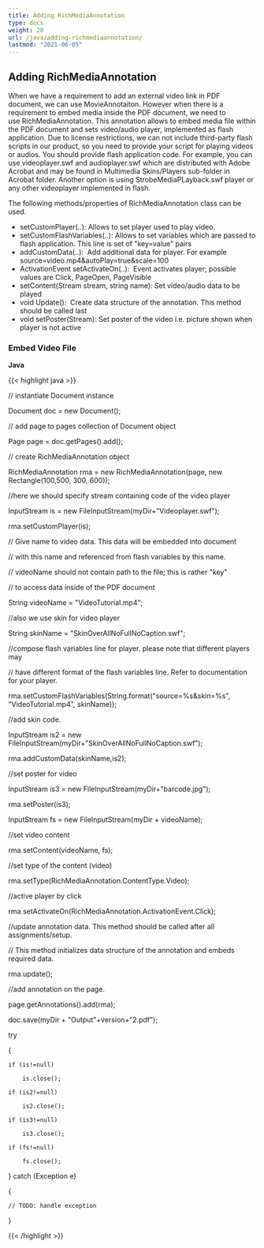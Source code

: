 ```yaml
---
title: Adding RichMediaAnnotation
type: docs
weight: 20
url: /java/adding-richmediaannotation/
lastmod: "2021-06-05"
---
```



## **Adding RichMediaAnnotation**


When we have a requirement to add an external video link in PDF document, we can use MovieAnnotaiton. However when there is a requirement to embed media inside the PDF document, we need to use RichMediaAnnotation. This annotation allows to embed media file within the PDF document and sets video/audio player, implemented as flash application. Due to license restrictions, we can not include third-party flash scripts in our product, so you need to provide your script for playing videos or audios. You should provide flash application code. For example, you can use videoplayer.swf and audioplayer.swf which are distributed with Adobe Acrobat and may be found in Multimedia Skins/Players sub-folder in Acrobat folder. Another option is using StrobeMediaPLayback.swf player or any other videoplayer implemented in flash.

The following methods/properties of RichMediaAnnotation class can be used.

- setCustomPlayer(..): Allows to set player used to play video. 
- setCustomFlashVariables(..): Allows to set variables which are passed to flash application. This line is set of "key=value" pairs
- addCustomData(..):  Add additional data for player. For example source=video.mp4&autoPlay=true&scale=100
- ActivationEvent setActivateOn(..):  Event activates player; possible values are Click, PageOpen, PageVisible
- setContent(Stream stream, string name): Set video/audio data to be played
- void Update():  Create data structure of the annotation. This method should be called last 
- void setPoster(Stream): Set poster of the video i.e. picture shown when player is not active
### **Embed Video File**
**Java**

{{< highlight java >}}

 // instantiate Document instance

Document doc = new Document();


// add page to pages collection of Document object

Page page = doc.getPages().add();


// create RichMediaAnnotation object

RichMediaAnnotation rma = new RichMediaAnnotation(page, new Rectangle(100,500, 300, 600));


//here we should specify stream containing code of the video player

InputStream is = new FileInputStream(myDir+"Videoplayer.swf");

rma.setCustomPlayer(is);


// Give name to video data. This data will be embedded into document

// with this name and referenced from flash variables by this name.

// videoName should not contain path to the file; this is rather "key"

// to access data inside of the PDF document

String videoName = "VideoTutorial.mp4";


//also we use skin for video player

String skinName = "SkinOverAllNoFullNoCaption.swf";


//compose flash variables line for player. please note that different players may

// have different format of the flash variables line. Refer to documentation for your player.

rma.setCustomFlashVariables(String.format("source=%s&skin=%s", "VideoTutorial.mp4", skinName));


//add skin code.

InputStream is2 = new FileInputStream(myDir+"SkinOverAllNoFullNoCaption.swf");

rma.addCustomData(skinName,is2);


//set poster for video

InputStream is3 = new FileInputStream(myDir+"barcode.jpg");

rma.setPoster(is3);


InputStream fs = new FileInputStream(myDir + videoName);

//set video content

rma.setContent(videoName, fs);


//set type of the content (video)

rma.setType(RichMediaAnnotation.ContentType.Video);


//active player by click

rma.setActivateOn(RichMediaAnnotation.ActivationEvent.Click);


//update annotation data. This method should be called after all assignments/setup.

// This method initializes data structure of the annotation and embeds required data.

rma.update();


//add annotation on the page.

page.getAnnotations().add(rma);


doc.save(myDir + "Output"+version+"2.pdf");

try

{

    if (is!=null)

        is.close();

    if (is2!=null)

        is2.close();

    if (is3!=null)

        is3.close();

    if (fs!=null)

        fs.close();

} catch (Exception e)

{

    // TODO: handle exception

}

{{< /highlight >}}


